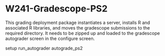 # W241-Gradescope-PS2

This grading deployment package instantiates a server, installs R and associated R libraries, and moves the gradescope submissions to the required directory.  It needs to be zipped up and loaded to the gradescope autograder screen in the configure screen.

setup
run_autograder 
autograde_ps2

